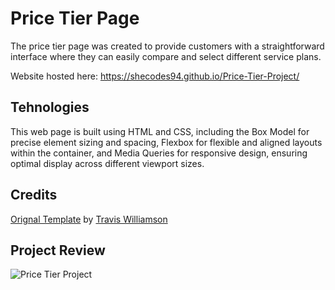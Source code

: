 # Price Tier Page

The price tier page was created to provide customers with a straightforward interface where they can easily compare and select different service plans.

Website hosted here:  https://shecodes94.github.io/Price-Tier-Project/

## Tehnologies

This web page is built using HTML and CSS, including the Box Model for precise element sizing and spacing, Flexbox for flexible and aligned layouts within the container, and Media Queries for responsive design, ensuring optimal display across different viewport sizes.

## Credits
[Orignal Template](https://codepen.io/travisw/pen/EvbKwd) by [Travis Williamson](https://codepen.io/travisw)


## Project Review
![Price Tier Project](https://github.com/shecodes94/Price-Tier-Project/assets/172545114/61620a04-19f8-4aca-a5be-7b029701fa28)
